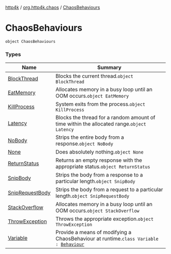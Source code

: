 [http4k](../../index.md) / [org.http4k.chaos](../index.md) / [ChaosBehaviours](./index.md)

# ChaosBehaviours

`object ChaosBehaviours`

### Types

| Name | Summary |
|---|---|
| [BlockThread](-block-thread/index.md) | Blocks the current thread.`object BlockThread` |
| [EatMemory](-eat-memory/index.md) | Allocates memory in a busy loop until an OOM occurs.`object EatMemory` |
| [KillProcess](-kill-process/index.md) | System exits from the process.`object KillProcess` |
| [Latency](-latency/index.md) | Blocks the thread for a random amount of time within the allocated range.`object Latency` |
| [NoBody](-no-body/index.md) | Strips the entire body from a response.`object NoBody` |
| [None](-none/index.md) | Does absolutely nothing.`object None` |
| [ReturnStatus](-return-status/index.md) | Returns an empty response with the appropriate status.`object ReturnStatus` |
| [SnipBody](-snip-body/index.md) | Strips the body from a response to a particular length.`object SnipBody` |
| [SnipRequestBody](-snip-request-body/index.md) | Strips the body from a request to a particular length.`object SnipRequestBody` |
| [StackOverflow](-stack-overflow/index.md) | Allocates memory in a busy loop until an OOM occurs.`object StackOverflow` |
| [ThrowException](-throw-exception/index.md) | Throws the appropriate exception.`object ThrowException` |
| [Variable](-variable/index.md) | Provide a means of modifying a ChaosBehaviour at runtime.`class Variable : `[`Behaviour`](../-behaviour.md) |

